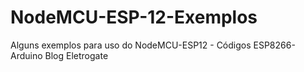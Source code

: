 # NodeMCU-ESP-12-Exemplos
Alguns exemplos para uso do NodeMCU-ESP12 - Códigos ESP8266-Arduino
Blog Eletrogate 
